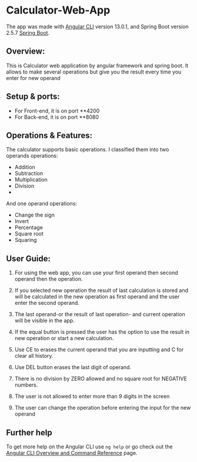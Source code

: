 # Calculator-Web-App

The app was made with [Angular CLI](https://github.com/angular/angular-cli) version 13.0.1, and Spring Boot version 2.5.7 [Spring Boot](https://start.spring.io/).

## Overview:

This is Calculator web application by angular framework and spring boot. It allows to make several operations but give you the result every time you enter for new operand

## Setup & ports:
-	For Front-end, it is on port **4200
-	For Back-end, it is on port **8080

## Operations & Features:
The calculator supports basic operations. I classified them into two operands operations:
-	Addition 
-	Subtraction
-	Multiplication
-	Division
-	
And one operand operations:
-	Change the sign
-	Invert
-	Percentage
-	Square root
-	Squaring 

## User Guide:
1. For using the web app, you can use your first operand then second operand then the operation.

2. If you selected new operation the result of last calculation is stored and will be calculated in the new operation as first operand and the user enter the second operand.

3. The last operand-or the result of last operation- and current operation will be visible in the app.

4. If the equal button is pressed the user has the option to use the result in new operation or start a new calculation.

5. Use CE to erases the current operand that you are inputting and C for clear all history.

6. Use DEL button erases the last digit of operand.
 
7. There is no division by ZERO allowed and no square root for NEGATIVE numbers.

8. The user is not allowed to enter more than 9 digits in the screen

9. The user can change the operation before entering the input for the new operand


## Further help

To get more help on the Angular CLI use `ng help` or go check out the [Angular CLI Overview and Command Reference](https://angular.io/cli) page.

